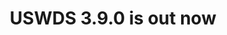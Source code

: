 ---
title: USWDS 3.9.0 is out now
category: Releases
tags:
 - Releases
excerpt: USWDS version 3.9.0 is out now!
preview_url: https://github.com/uswds/uswds/releases/tag/v3.9.0
---